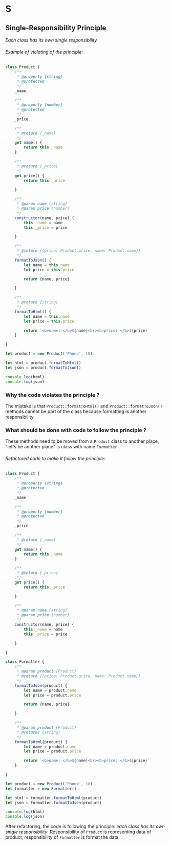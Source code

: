 # S
## Single-Responsibility Principle

_Each class has its own single responsibility_

###### Example of violating of the principle:
```js
class Product {
    /**
     * @property {string}
     * @protected
     */
    _name

    /**
     * @property {number}
     * @protected
     */
    _price

    /**
     * @return {_name}
     */
    get name() {
        return this._name
    }

    /**
     * @return {_price}
     */
    get price() {
        return this._price

    }

    /**
     * @param name {string}
     * @param price {number}
     */
    constructor(name, price) {
        this._name = name
        this._price = price

    }

    /**
     * @return {{price: Product.price, name: Product.name}}
     */
    formatToJson() {
        let name = this.name
        let price = this.price

        return {name, price}

    }

    /**
     * @return {string}
     */
    formatToHtml() {
        let name = this.name
        let price = this.price

        return `<b>name: </b>${name}<br><b>price: </b>${price}`
    }

}

let product = new Product('Phone', 10)

let html = product.formatToHtml()
let json = product.formatToJson()

console.log(html)
console.log(json)
```

### Why the code violates the principle ?
The mistake is that `Product::formatToHtml()` and `Product::formatToJson()` methods cannot be part of the class  because formatting is another responsibility.

### What should be done with code to follow the principle ?
These methods need to be moved from a `Product` class to another place, "let's be another place" is class with name `Formatter`

###### Refactored code to make it follow the principle:
```js
class Product {
    /**
     * @property {string}
     * @protected
     */
    _name

    /**
     * @property {number}
     * @protected
     */
    _price

    /**
     * @return {_name}
     */
    get name() {
        return this._name
    }

    /**
     * @return {_price}
     */
    get price() {
        return this._price

    }

    /**
     * @param name {string}
     * @param price {number}
     */
    constructor(name, price) {
        this._name = name
        this._price = price

    }

}

class Formatter {
    /**
     * @param product {Product}
     * @return {{price: Product.price, name: Product.name}}
     */
    formatToJson(product) {
        let name = product.name
        let price = product.price

        return {name, price}

    }

    /**
     * @param product {Product}
     * @returns {string}
     */
    formatToHtml(product) {
        let name = product.name
        let price = product.price

        return `<b>name: </b>${name}<br><b>price: </b>${price}`
    }

}

let product = new Product('Phone', 10)
let formatter = new Formatter()

let html = formatter.formatToHtml(product)
let json = formatter.formatToJson(product)

console.log(html)
console.log(json)
```

After refactoring, the code is following the principle: _each class has its own single responsibility_.
Responsibility of `Product` is representing data of product, responsibility of `Formatter` is format the data.
